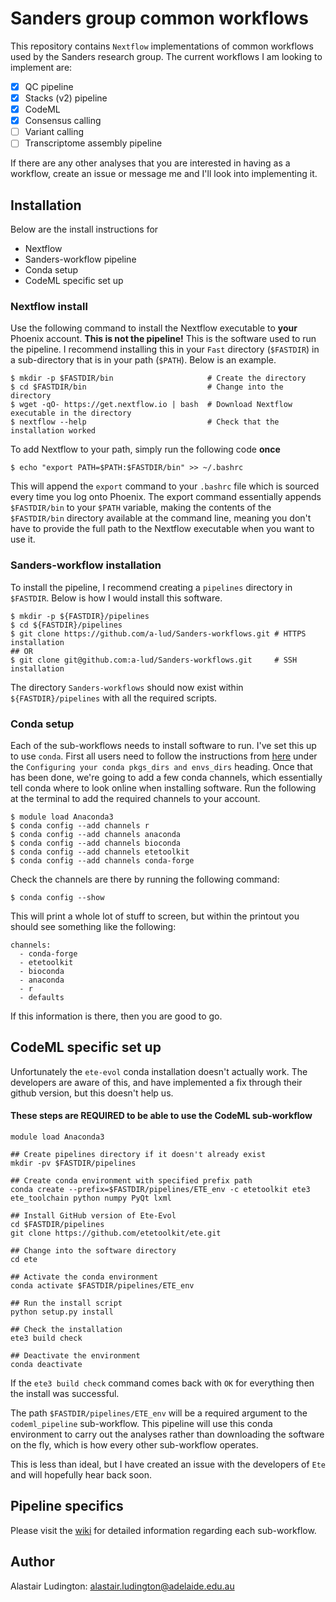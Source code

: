 # Sanders group common workflows

This repository contains `Nextflow` implementations of common workflows used by
the Sanders research group. The current workflows I am looking to implement are:

* [x] QC pipeline
* [x] Stacks (v2) pipeline
* [x] CodeML
* [x] Consensus calling
* [ ] Variant calling
* [ ] Transcriptome assembly pipeline

If there are any other analyses that you are interested in having as a workflow,
create an issue or message me and I'll look into implementing it.

## Installation

Below are the install instructions for

- Nextflow
- Sanders-workflow pipeline
- Conda setup
- CodeML specific set up

### Nextflow install
Use the following command to install the Nextflow executable to **your** Phoenix
account. **This is not the pipeline!** This is the software used to run the
pipeline. I recommend installing this in your `Fast` directory (`$FASTDIR`) in a
sub-directory that is in your path (`$PATH`). Below is an example.

```{shell}
$ mkdir -p $FASTDIR/bin                     # Create the directory
$ cd $FASTDIR/bin                           # Change into the directory
$ wget -qO- https://get.nextflow.io | bash  # Download Nextflow executable in the directory
$ nextflow --help                           # Check that the installation worked
```

To add Nextflow to your path, simply run the following code **once**

```{shell}
$ echo "export PATH=$PATH:$FASTDIR/bin" >> ~/.bashrc
```

This will append the `export` command to your `.bashrc` file which is sourced
every time you log onto Phoenix. The export command essentially appends
`$FASTDIR/bin` to your `$PATH` variable, making the contents of
the `$FASTDIR/bin` directory available at the command line, meaning
you don't have to provide the full path to the Nextflow executable when you
want to use it.

### Sanders-workflow installation

To install the pipeline, I recommend creating a `pipelines` directory in
`$FASTDIR`. Below is how I would install this software.

```{shell}
$ mkdir -p ${FASTDIR}/pipelines
$ cd ${FASTDIR}/pipelines
$ git clone https://github.com/a-lud/Sanders-workflows.git # HTTPS installation
## OR
$ git clone git@github.com:a-lud/Sanders-workflows.git     # SSH installation
```

The directory `Sanders-workflows` should now exist within `${FASTDIR}/pipelines`
with all the required scripts.

### Conda setup

Each of the sub-workflows needs to install software to run. I've set this up to use
`conda`. First all users need to follow the instructions from
[here](https://wiki.adelaide.edu.au/hpc/Anaconda) under the `Configuring your conda pkgs_dirs and envs_dirs`
heading. Once that has been done, we're going to add a few conda channels, which essentially
tell conda where to look online when installing software. Run the following at the
terminal to add the required channels to your account.

```{shell}
$ module load Anaconda3
$ conda config --add channels r
$ conda config --add channels anaconda
$ conda config --add channels bioconda
$ conda config --add channels etetoolkit
$ conda config --add channels conda-forge
```

Check the channels are there by running the following command:

```{shell}
$ conda config --show
```

This will print a whole lot of stuff to screen, but within the printout
you should see something like the following:

```{shell}
channels:
  - conda-forge
  - etetoolkit
  - bioconda
  - anaconda
  - r
  - defaults
```

If this information is there, then you are good to go.

## CodeML specific set up

Unfortunately the `ete-evol` conda installation doesn't actually work. The developers
are aware of this, and have implemented a fix through their github version, but this
doesn't help us.

#### These steps are REQUIRED to be able to use the CodeML sub-workflow

```{shell}
module load Anaconda3

## Create pipelines directory if it doesn't already exist
mkdir -pv $FASTDIR/pipelines

## Create conda environment with specified prefix path
conda create --prefix=$FASTDIR/pipelines/ETE_env -c etetoolkit ete3 ete_toolchain python numpy PyQt lxml

## Install GitHub version of Ete-Evol
cd $FASTDIR/pipelines
git clone https://github.com/etetoolkit/ete.git

## Change into the software directory
cd ete

## Activate the conda environment
conda activate $FASTDIR/pipelines/ETE_env

## Run the install script
python setup.py install

## Check the installation
ete3 build check

## Deactivate the environment
conda deactivate
```

If the `ete3 build check` command comes back with `OK` for everything then the install
was successful.

The path `$FASTDIR/pipelines/ETE_env` will be a required argument to the `codeml_pipeline`
sub-workflow. This pipeline will use this conda environment to carry out the analyses
rather than downloading the software on the fly, which is how every other sub-workflow
operates.

This is less than ideal, but I have created an issue with the developers of `Ete` and will
hopefully hear back soon.

## Pipeline specifics

Please visit the [wiki](https://github.com/a-lud/Sanders-workflows/wiki) for detailed information regarding each sub-workflow.

## Author

Alastair Ludington: alastair.ludington@adelaide.edu.au